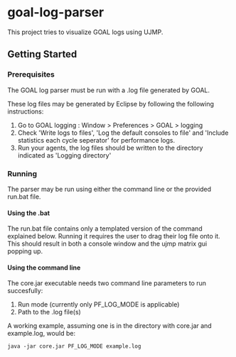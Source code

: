 # goal-log-parser
This project tries to visualize GOAL logs using UJMP.

## Getting Started
### Prerequisites
The GOAL log parser must be run with a .log file generated by GOAL.

These log files may be generated by Eclipse by following the following instructions:
1. Go to GOAL logging : Window > Preferences > GOAL > logging
2. Check 'Write logs to files', 'Log the default consoles to file' and 'Include statistics each cycle seperator' for performance logs.
3. Run your agents, the log files should be written to the directory indicated as 'Logging directory'

### Running
The parser may be run using either the command line or the provided run.bat file.

#### Using the .bat
The run.bat file contains only a templated version of the command explained below.
Running it requires the user to drag their log file onto it.
This should result in both a console window and the ujmp matrix gui popping up.

#### Using the command line
The core.jar executable needs two command line parameters to run succesfully:
1. Run mode (currently only PF_LOG_MODE is applicable)
2. Path to the .log file(s)

A working example, assuming one is in the directory with core.jar and example.log, would be:
```
java -jar core.jar PF_LOG_MODE example.log
```
